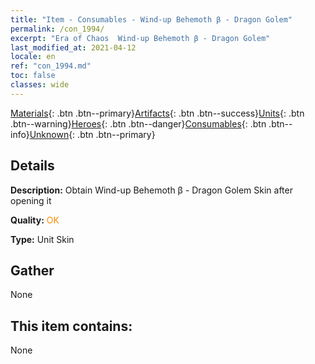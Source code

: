 ```yaml
---
title: "Item - Consumables - Wind-up Behemoth β - Dragon Golem"
permalink: /con_1994/
excerpt: "Era of Chaos  Wind-up Behemoth β - Dragon Golem"
last_modified_at: 2021-04-12
locale: en
ref: "con_1994.md"
toc: false
classes: wide
---
```

 [Materials](/){: .btn .btn--primary}[Artifacts](/Artifacts/){: .btn .btn--success}[Units](/Units/){: .btn .btn--warning}[Heroes](/Heroes/){: .btn .btn--danger}[Consumables](/Consumables/){: .btn .btn--info}[Unknown](/Unknown/){: .btn .btn--primary}

## Details
 **Description:** Obtain Wind-up Behemoth β - Dragon Golem Skin after opening it

 **Quality:** <span style="color: #FF8C00">OK</span>

 **Type:** Unit Skin

## Gather

  None

## This item contains:

  None

